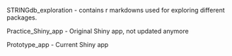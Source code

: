 STRINGdb_exploration - contains r markdowns used for exploring different packages.

Practice_Shiny_app - Original Shiny app, not updated anymore

Prototype_app - Current Shiny app